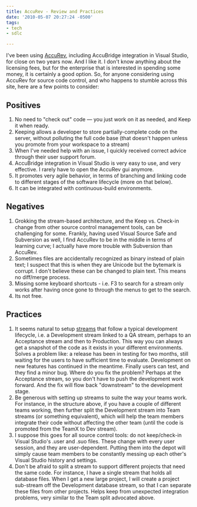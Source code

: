 ```yaml
---
title: AccuRev - Review and Practices
date: '2010-05-07 20:27:24 -0500'
tags:
- tech
- sdlc

---
```


I've been using [AccuRev](http://www.accurev.com), including
AccuBridge integration in Visual Studio, for close on two years now. And I like
it. I don't know anything about the licensing fees, but for the enterprise that
is interested in spending some money, it is certainly a good option. So, for
anyone considering using AccuRev for source code control, and who happens to
stumble across this site, here are a few points to consider:

<!-- truncate -->

## Positives

1. No need to "check out" code &mdash; you just work on it as needed, and Keep it when ready.
1. Keeping allows a developer to store partially-complete code on the server, without polluting the full code base (that doesn't happen unless you promote from your workspace to a stream)
1. When I've needed help with an issue, I quickly received correct advice through their user support forum.
1. AccuBridge integration in Visual Studio is very easy to use, and very effective. I rarely have to open the AccuRev gui anymore.
1. It promotes very agile behavior, in terms of branching and linking code to different stages of the software lifecycle (more on that below).
1. It can be integrated with continuous-build environments.

## Negatives

1. Grokking the stream-based architecture, and the Keep vs. Check-in change from other source control management tools, can be challenging for some. Frankly, having used Visual Source Safe and Subversion as well, I find AccuRev to be in the middle in terms of learning curve; I actually have more trouble with Subversion than AccuRev.
1. Sometimes files are accidentally recognized as binary instead of plain text; I suspect that this is when they are Unicode but the bytemark is corrupt. I don't believe these can be changed to plain text. This means no diff/merge process.
1. Missing some keyboard shortcuts - i.e. F3 to search for a stream only works after having once gone to through the menus to get to the search.
1. Its not free.

## Practices

1. It seems natural to setup [streams](http://www.accurev.com/whitepaper/stream_based_architecture.htm) that follow a typical development lifecycle, i.e. a Development stream linked to a QA stream, perhaps to an Acceptance stream and then to Production. This way you can always get a snapshot of the code as it exists in your different environments. Solves a problem like: a release has been in testing for two months, still waiting for the users to have sufficient time to evaluate. Development on new features has continued in the meantime. Finally users can test, and they find a minor bug. Where do you fix the problem? Perhaps at the Acceptance stream, so you don't have to push the development work forward. And the fix will flow back "downstream" to the development stage.
1. Be generous with setting up streams to suite the way your teams work. For instance, in the structure above, if you have a couple of different teams working, then further split the Development stream into Team streams (or something equivalent), which will help the team members integrate their code without affecting the other team (until the code is promoted from the TeamX to Dev stream).
1. I suppose this goes for all source control tools: do not keep/check-in Visual Studio's .user and .suo files. These change with every user session, and they are user-dependent. Putting them into the depot will simply cause team members to be constantly messing up each other's Visual Studio history and settings.
1. Don't be afraid to split a stream to support different projects that need the same code. For instance, I have a single stream that holds all database files. When I get a new large project, I will create a project sub-stream off the Development database stream, so that I can separate these files from other projects. Helps keep from unexpected integration problems, very similar to the Team split advocated above.
